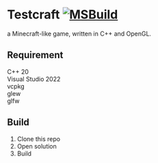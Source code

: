 # Testcraft  [![MSBuild](https://github.com/NeoxyCN/Testcraft/actions/workflows/msbuild.yml/badge.svg)](https://github.com/NeoxyCN/Testcraft/actions/workflows/msbuild.yml)
a Minecraft-like game, written in C++ and OpenGL.  

## Requirement  
C++ 20  
Visual Studio 2022  
vcpkg  
glew  
glfw  

## Build
1. Clone this repo  
2. Open solution  
3. Build  

